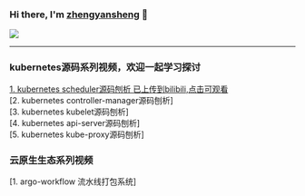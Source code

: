 

### Hi there, I'm [zhengyansheng](http://www.aiops724.com) 👋 

<a href="https://github.com/zhengyansheng/">
  <!-- Change the `github-readme-stats.anuraghazra1.vercel.app` to `github-readme-stats.vercel.app`  -->
  <img align="center" src="https://github-readme-stats.anuraghazra1.vercel.app/api/top-langs/?username=zhengyansheng&layout=compact&theme=material-palenight" />
</a>

<br />

---


### kubernetes源码系列视频，欢迎一起学习探讨
[1. kubernetes scheduler源码刨析 已上传到bilibili,点击可观看](https://www.bilibili.com/video/BV1V24y1G7Ak/?spm_id_from=333.999.0.0)  
[2. kubernetes controller-manager源码刨析]  
[3. kubernetes kubelet源码刨析]  
[4. kubernetes api-server源码刨析]  
[5. kubernetes kube-proxy源码刨析]  

### 云原生生态系列视频
[1. argo-workflow 流水线打包系统]  

